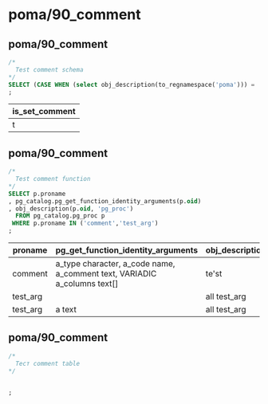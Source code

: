 #  poma/90_comment
## poma/90_comment

```sql
/*
  Test comment schema
*/
SELECT (CASE WHEN (select obj_description(to_regnamespace('poma'))) = 'Postgresql projects Makefile' THEN TRUE ELSE FALSE END) AS is_set_comment
;
```
|is_set_comment 
|---------------
|t

## poma/90_comment

```sql
/*
  Test comment function
*/
SELECT p.proname
, pg_catalog.pg_get_function_identity_arguments(p.oid)
, obj_description(p.oid, 'pg_proc')
  FROM pg_catalog.pg_proc p
 WHERE p.proname IN ('comment','test_arg')
;
```
|proname  |                    pg_get_function_identity_arguments                    | obj_description 
|---------|--------------------------------------------------------------------------|-----------------
|comment  | a_type character, a_code name, a_comment text, VARIADIC a_columns text[] | te'st
|test_arg |                                                                          | all test_arg
|test_arg | a text                                                                   | all test_arg

## poma/90_comment

```sql
/*
  Тест comment table
*/


;
```
